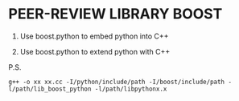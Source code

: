 # PEER-REVIEW LIBRARY BOOST
1. Use boost.python to embed python into C++

2. Use boost.python to extend python with C++

P.S.

`g++ -o xx xx.cc -I/python/include/path -I/boost/include/path -l/path/lib_boost_python -l/path/libpythonx.x`
